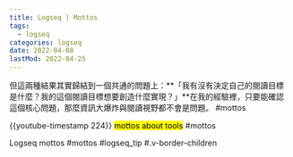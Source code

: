 ```yaml
---
title: Logseq | Mottos
tags:
  - logseq
categories: logseq
date: 2022-04-08
lastMod: 2022-04-25
---
```


但這兩種結果其實歸結到一個共通的問題上：**「我有沒有決定自己的閱讀目標是什麼？我的這個閱讀目標想要創造什麼實現？」**在我的經驗裡，只要能確認這個核心問題，那麼資訊大爆炸與閱讀視野都不會是問題。 #mottos

{{youtube-timestamp 224}} <mark class='orange'>mottos about tools</mark> #mottos

Logseq mottos #mottos #logseq_tip #.v-border-children
